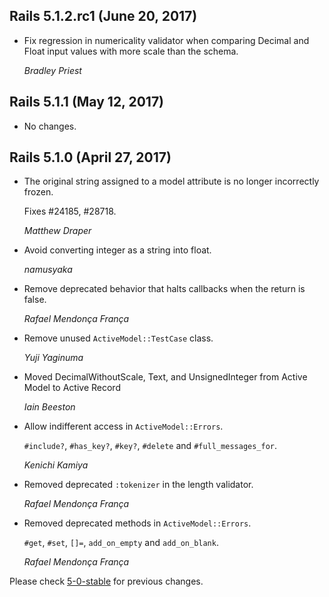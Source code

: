 ## Rails 5.1.2.rc1 (June 20, 2017) ##

*   Fix regression in numericality validator when comparing Decimal and Float input 
    values with more scale than the schema.

    *Bradley Priest*


## Rails 5.1.1 (May 12, 2017) ##

*   No changes.


## Rails 5.1.0 (April 27, 2017) ##

*   The original string assigned to a model attribute is no longer incorrectly
    frozen.

    Fixes #24185, #28718.

    *Matthew Draper*

*   Avoid converting integer as a string into float.

    *namusyaka*

*   Remove deprecated behavior that halts callbacks when the return is false.

    *Rafael Mendonça França*

*   Remove unused `ActiveModel::TestCase` class.

    *Yuji Yaginuma*

*   Moved DecimalWithoutScale, Text, and UnsignedInteger from Active Model to Active Record

    *Iain Beeston*

*   Allow indifferent access in `ActiveModel::Errors`.

    `#include?`, `#has_key?`, `#key?`, `#delete` and `#full_messages_for`.

    *Kenichi Kamiya*

*   Removed deprecated `:tokenizer` in the length validator.

    *Rafael Mendonça França*

*   Removed deprecated methods in `ActiveModel::Errors`.

    `#get`, `#set`, `[]=`, `add_on_empty` and `add_on_blank`.

    *Rafael Mendonça França*


Please check [5-0-stable](https://github.com/rails/rails/blob/5-0-stable/activemodel/CHANGELOG.md) for previous changes.
